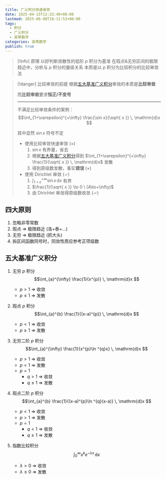 ```yaml
---
title: 广义积分快速审敛
date: 2025-04-15T12:33:40+08:00
lastmod: 2025-06-08T18:11:53+08:00
tags:
  - 积分
  - 广义积分
  - 高等数学
categories: 高等数学
publish: true
---
```


>[!info] 原理
>以好判断敛散性的低阶 $p$ 积分为基准
>在瑕点&无穷区间的极限趋近中，分析与 $p$ 积分的量级关系
>本质是以 $p$ 积分为比较积分的比较审敛法

>[!danger] 比较审敛的前提
>根据[五大基准广义积分](%E5%B9%BF%E4%B9%89%E7%A7%AF%E5%88%86%E5%BF%AB%E9%80%9F%E5%AE%A1%E6%95%9B.md#)审敛的本质是**比较审敛**
>
>而**比较审敛**要求**恒正/不变号**
>
>---
>
>不满足比较审敛条件的案例：
>$$\int_{1+\varepsilon}^{+\infty} \frac{\sin x}{\sqrt{ x }} \, \mathrm{d}x $$
>
>其中显然 $\sin x$ 符号不定
>
>- 使用比较审敛快速审敛 (×)
>	1. $\sin x$ 有界量，省去
>	2. 根据[五大基准广义积分](%E5%B9%BF%E4%B9%89%E7%A7%AF%E5%88%86%E5%BF%AB%E9%80%9F%E5%AE%A1%E6%95%9B.md#)得到 $\int_{1+\varepsilon}^{+\infty} \frac{1}{\sqrt{ x }} \, \mathrm{d}x$ 发散
>	3. 得到原级数发散，事实**错误** (×)
>- 使用 Dirichlet 审敛 (✓)
>	1. $\int_{1+\varepsilon}^{+\infty} \sin x \, \mathrm{d}x$ 有界
>	2. $\frac{1}{\sqrt{ x }} \to 0 \ (A\to+\infty)$
>	3. 由 Dirichlet 审敛得原级数收敛 (✓)

## 四大原则

1. 忽略非零常数
2. 瑕点 $\Rightarrow$ 极限趋近 (洛+泰+...)
3. 无穷 $\Rightarrow$ 极限趋近 (抓大头)
4. 拆区间函数同号时，同敛性质应参考正项级数

## 五大基准广义积分

1. 无穷 $p$ 积分 $$\int_{a}^{\infty} \frac{1}{x^{p}} \, \mathrm{d}x $$
	- $p>1$ $\Rightarrow$ 收敛
	- $p\leq1$ $\Rightarrow$ 发散

2. 瑕点 $p$ 积分 $$\int_{a}^{b} \frac{1}{(x-a)^{p}} \, \mathrm{d}x $$
	- $p<1$ $\Rightarrow$ 收敛
	- $p\geq1$ $\Rightarrow$ 发散

3. 无穷二阶 $p$ 积分 $$\int_{a}^{\infty} \frac{1}{x^{p}\ln ^{q}x} \, \mathrm{d}x $$
	- $p>1$ $\Rightarrow$ 收敛
	- $p<1$ $\Rightarrow$ 发散
	- $p=1$
		- $q>1$ $\Rightarrow$ 收敛
		- $q\leq 1$ $\Rightarrow$ 发散

4. 瑕点二阶 $p$ 积分 $$\int_{a}^{b} \frac{1}{(x-a)^{p}\ln ^{q}(x-a)} \, \mathrm{d}x $$
	- $p<1$ $\Rightarrow$ 收敛
	- $p>1$ $\Rightarrow$ 发散
	- $p=1$
		- $q<1$ $\Rightarrow$ 收敛
		- $q\geq 1$ $\Rightarrow$ 发散

5. 指数比较积分 $$\int_{0}^{\infty} x^{k}e^{-\lambda x} \, \mathrm{d}x $$
	- $\lambda>0$ $\Rightarrow$ 收敛
	- $\lambda\leq 0$ $\Rightarrow$ 发散
